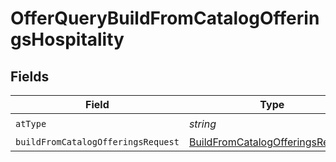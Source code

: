 # OfferQueryBuildFromCatalogOfferingsHospitality


## Fields

| Field                                                                                       | Type                                                                                        | Required                                                                                    | Description                                                                                 | Example                                                                                     |
| ------------------------------------------------------------------------------------------- | ------------------------------------------------------------------------------------------- | ------------------------------------------------------------------------------------------- | ------------------------------------------------------------------------------------------- | ------------------------------------------------------------------------------------------- |
| `atType`                                                                                    | *string*                                                                                    | :heavy_check_mark:                                                                          | N/A                                                                                         | OfferQueryBuildFromCatalogOfferingsHospitality                                              |
| `buildFromCatalogOfferingsRequest`                                                          | [BuildFromCatalogOfferingsRequest](../../models/shared/buildfromcatalogofferingsrequest.md) | :heavy_minus_sign:                                                                          | N/A                                                                                         |                                                                                             |